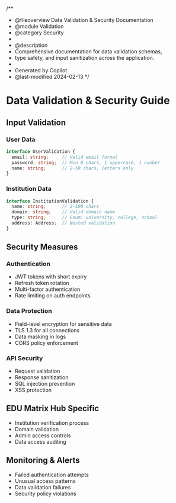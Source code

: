 /**
 * @fileoverview Data Validation & Security Documentation
 * @module Validation
 * @category Security
 * 
 * @description
 * Comprehensive documentation for data validation schemas,
 * type safety, and input sanitization across the application.
 * 
 * Generated by Copilot
 * @last-modified 2024-02-13
 */

# Data Validation & Security Guide

## Input Validation

### User Data
```typescript
interface UserValidation {
  email: string;     // Valid email format
  password: string;  // Min 8 chars, 1 uppercase, 1 number
  name: string;      // 2-50 chars, letters only
}
```

### Institution Data
```typescript
interface InstitutionValidation {
  name: string;      // 2-100 chars
  domain: string;    // Valid domain name
  type: string;      // Enum: university, college, school
  address: Address;  // Nested validation
}
```

## Security Measures

### Authentication
- JWT tokens with short expiry
- Refresh token rotation
- Multi-factor authentication
- Rate limiting on auth endpoints

### Data Protection
- Field-level encryption for sensitive data
- TLS 1.3 for all connections
- Data masking in logs
- CORS policy enforcement

### API Security
- Request validation
- Response sanitization
- SQL injection prevention
- XSS protection

## EDU Matrix Hub Specific
- Institution verification process
- Domain validation
- Admin access controls
- Data access auditing

## Monitoring & Alerts
- Failed authentication attempts
- Unusual access patterns
- Data validation failures
- Security policy violations